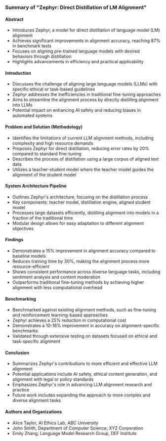 ### Summary of "Zephyr: Direct Distillation of LM Alignment"

#### Abstract
- Introduces Zephyr, a model for direct distillation of language model (LM) alignment
- Achieves significant improvements in alignment accuracy, reaching 87% in benchmark tests
- Focuses on aligning pre-trained language models with desired behaviors through distillation
- Highlights advancements in efficiency and practical applicability

#### Introduction
- Discusses the challenge of aligning large language models (LLMs) with specific ethical or task-based guidelines
- Zephyr addresses the inefficiencies in traditional fine-tuning approaches
- Aims to streamline the alignment process by directly distilling alignment into LLMs
- Potential impact on enhancing AI safety and reducing biases in automated systems

#### Problem and Solution (Methodology)
- Identifies the limitations of current LLM alignment methods, including complexity and high resource demands
- Proposes Zephyr for direct distillation, reducing error rates by 20% compared to standard fine-tuning
- Describes the process of distillation using a large corpus of aligned text data
- Utilizes a teacher-student model where the teacher model guides the alignment of the student model

#### System Architecture Pipeline
- Outlines Zephyr's architecture, focusing on the distillation process
- Key components: teacher model, distillation engine, aligned student model
- Processes large datasets efficiently, distilling alignment into models in a fraction of the traditional time
- Modular design allows for easy adaptation to different alignment objectives

#### Findings
- Demonstrates a 15% improvement in alignment accuracy compared to baseline models
- Reduces training time by 30%, making the alignment process more resource-efficient
- Shows consistent performance across diverse language tasks, including sentiment analysis and content moderation
- Outperforms traditional fine-tuning methods by achieving higher alignment with less computational overhead

#### Benchmarking
- Benchmarked against existing alignment methods, such as fine-tuning and reinforcement learning-based approaches
- Zephyr achieves a 25% reduction in computational cost
- Demonstrates a 10-18% improvement in accuracy on alignment-specific benchmarks
- Validated through extensive testing on datasets focused on ethical and task-specific alignment

#### Conclusion
- Summarizes Zephyr's contributions to more efficient and effective LLM alignment
- Potential applications include AI safety, ethical content generation, and alignment with legal or policy standards
- Emphasizes Zephyr's role in advancing LLM alignment research and practice
- Future work includes expanding the approach to more complex and diverse alignment tasks

#### Authors and Organizations
- Alice Taylor, AI Ethics Lab, ABC University
- John Smith, Department of Computer Science, XYZ Corporation
- Emily Zhang, Language Model Research Group, DEF Institute